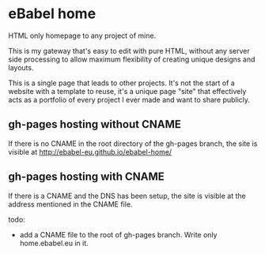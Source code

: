 # eBabel home

HTML only homepage to any project of mine. 

This is my gateway that's easy to edit with pure HTML, without any server side processing to allow maximum flexibility of creating unique designs and layouts.

This is a single page that leads to other projects. It's not the start of a website with a template to reuse, it's a unique page "site" that effectively acts as a portfolio of every project I ever made and want to share publicly.

## gh-pages hosting without CNAME

If there is no CNAME in the root directory of the gh-pages branch, the site is visible at http://ebabel-eu.github.io/ebabel-home/

## gh-pages hosting with CNAME

If there is a CNAME and the DNS has been setup, the site is visible at the address mentioned in the CNAME file.


todo:

* add a CNAME file to the root of gh-pages branch. Write only home.ebabel.eu in it.